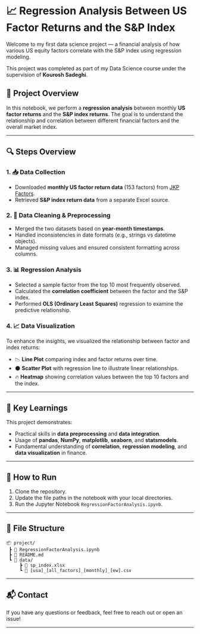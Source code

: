 # 📈 Regression Analysis Between US Factor Returns and the S&P Index

Welcome to my first data science project — a financial analysis of how various US equity factors correlate with the S&P index using regression modeling.

This project was completed as part of my Data Science course under the supervision of **Kourosh Sadeghi**.

## 🧠 Project Overview

In this notebook, we perform a **regression analysis** between monthly **US factor returns** and the **S&P index returns**. The goal is to understand the relationship and correlation between different financial factors and the overall market index.

---

## 🔍 Steps Overview

### 1. 📥 Data Collection
- Downloaded **monthly US factor return data** (153 factors) from [JKP Factors](https://www.jkfactors.com/).
- Retrieved **S&P index return data** from a separate Excel source.

### 2. 🧹 Data Cleaning & Preprocessing
- Merged the two datasets based on **year-month timestamps**.
- Handled inconsistencies in date formats (e.g., strings vs datetime objects).
- Managed missing values and ensured consistent formatting across columns.

### 3. 📊 Regression Analysis
- Selected a sample factor from the top 10 most frequently observed.
- Calculated the **correlation coefficient** between the factor and the S&P index.
- Performed **OLS (Ordinary Least Squares)** regression to examine the predictive relationship.

### 4. 📈 Data Visualization
To enhance the insights, we visualized the relationship between factor and index returns:
- 📉 **Line Plot** comparing index and factor returns over time.
- ⚫ **Scatter Plot** with regression line to illustrate linear relationships.
- 🔥 **Heatmap** showing correlation values between the top 10 factors and the index.

---

## 📌 Key Learnings

This project demonstrates:
- Practical skills in **data preprocessing** and **data integration**.
- Usage of **pandas**, **NumPy**, **matplotlib**, **seaborn**, and **statsmodels**.
- Fundamental understanding of **correlation**, **regression modeling**, and **data visualization** in finance.

---

## 🚀 How to Run

1. Clone the repository.
2. Update the file paths in the notebook with your local directories.
3. Run the Jupyter Notebook `RegressionFactorAnalysis.ipynb`.

---

## 📁 File Structure

```
📦 project/
 ┣ 📜 RegressionFactorAnalysis.ipynb
 ┣ 📜 README.md
 ┗ 📁 data/
     ┣ 📄 sp_index.xlsx
     ┗ 📄 [usa]_[all_factors]_[monthly]_[ew].csv
```

---

## 📬 Contact

If you have any questions or feedback, feel free to reach out or open an issue!

---
